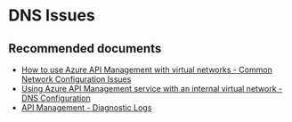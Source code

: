 <properties
    pageTitle="DNS Issues"
    description="DNS Issues"
    service="microsoft.apim"
    resource="apimanagement"
    authors="shrahman"
    displayOrder="17"
    selfHelpType="generic"
    supportTopicIds="32318294"
    resourceTags=""
    productPesIds="15551"
    cloudEnvironments="public"
	articleId="32ad0b1e-e89e-40ee-9f97-b1c02104512a"
/>

# DNS Issues

## **Recommended documents**
* [How to use Azure API Management with virtual networks - Common Network Configuration Issues](https://docs.microsoft.com/azure/api-management/api-management-using-with-vnet#a-namenetwork-configuration-issues-acommon-network-configuration-issues)<br>
* [Using Azure API Management service with an internal virtual network - DNS Configuration](https://docs.microsoft.com/azure/api-management/api-management-using-with-internal-vnet#apim-dns-configuration)<br>
* [API Management - Diagnostic Logs](https://docs.microsoft.com/azure/api-management/api-management-howto-use-azure-monitor#diagnostic-logs)